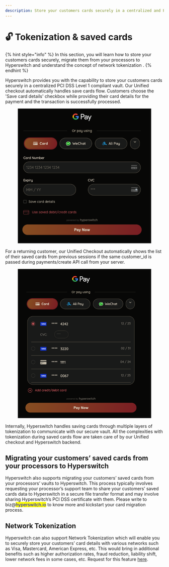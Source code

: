 ```yaml
---
description: Store your customers cards securely in a centralized and PCI compliant vault
---
```


# 🔓 Tokenization & saved cards

{% hint style="info" %}
In this section, you will learn how to store your customers cards securely, migrate them from your processors to Hyperswitch and understand the concept of network tokenization .
{% endhint %}

Hyperswitch provides you with the capability to store your customers cards securely in a centralized PCI DSS Level 1 compliant vault. Our Unified checkout automatically handles save cards flow. Customers choose the 'Save card details' checkbox while providing their card details for the payment and the transaction is successfully processed.

<figure><img src="../.gitbook/assets/savedCards1.png" alt=""><figcaption></figcaption></figure>

For a returning customer, our Unified Checkout automatically shows the list of their saved cards from previous sessions if the same customer\_id is passed during payments/create API call from your server.

<figure><img src="../.gitbook/assets/savedCards2.png" alt=""><figcaption></figcaption></figure>

Internally, Hyperswitch handles saving cards through multiple layers of tokenization to communicate with our secure vault. All the complexities with tokenization during saved cards flow are taken care of by our Unified checkout and Hyperswitch backend.

## Migrating your customers’ saved cards from your processors to Hyperswitch

Hyperswitch also supports migrating your customers’ saved cards from your processors’ vaults to Hyperswitch. This process typically involves requesting your processor’s support team to share your customers’ saved cards data to Hyperswitch in a secure file transfer format and may involve sharing Hyperswitch’s PCI DSS certificate with them. Please write to biz@<mark style="color:blue;">hyperswitch.io</mark> to know more and kickstart your card migration process.

## Network Tokenization

Hyperswitch can also support Network Tokenization which will enable you to securely store your customers’ card details with various networks such as Visa, Mastercard, American Express, etc. This would bring in additional benefits such as higher authorization rates, fraud reduction, liability shift, lower network fees in some cases, etc. Request for this feature [here](https://github.com/juspay/hyperswitch/discussions/new?category=ideas-feature-requests).
